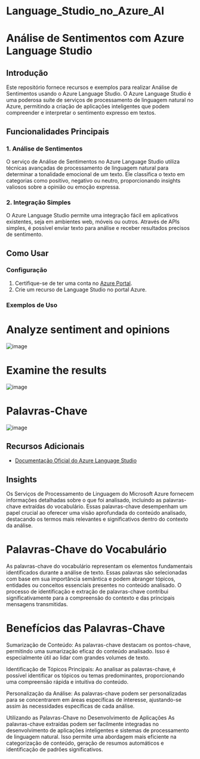 # Language_Studio_no_Azure_AI
# Análise de Sentimentos com Azure Language Studio

## Introdução

Este repositório fornece recursos e exemplos para realizar Análise de Sentimentos usando o Azure Language Studio. 
O Azure Language Studio é uma poderosa suíte de serviços de processamento de linguagem natural no Azure, 
permitindo a criação de aplicações inteligentes que podem compreender e interpretar o sentimento expresso em textos.

## Funcionalidades Principais

### 1. Análise de Sentimentos

O serviço de Análise de Sentimentos no Azure Language Studio utiliza técnicas avançadas de processamento de linguagem natural 
para determinar a tonalidade emocional de um texto. Ele classifica o texto em categorias como positivo, negativo ou neutro, 
proporcionando insights valiosos sobre a opinião ou emoção expressa.

### 2. Integração Simples

O Azure Language Studio permite uma integração fácil em aplicativos existentes, seja em ambientes web, móveis ou outros. 
Através de APIs simples, é possível enviar texto para análise e receber resultados precisos de sentimento.

## Como Usar

### Configuração

1. Certifique-se de ter uma conta no [Azure Portal](https://portal.azure.com/).
2. Crie um recurso de Language Studio no portal Azure.

### Exemplos de Uso
# Analyze sentiment and opinions
![image](https://github.com/regi1297/Language_Studio_no_Azure_AI/assets/104945923/0aaef574-1eb2-4c2a-b7b6-020aa2084d49)

# Examine the results
![image](https://github.com/regi1297/Language_Studio_no_Azure_AI/assets/104945923/fd71d0c2-fcfe-4e86-b731-de2290842032)

# Palavras-Chave
![image](https://github.com/regi1297/Language_Studio_no_Azure_AI/assets/104945923/0c78c8d7-fb09-4428-89a6-dd5668f9c4c0)

## Recursos Adicionais

- [Documentação Oficial do Azure Language Studio](https://docs.microsoft.com/en-us/azure/cognitive-services/language-service/)

## Insights
Os Serviços de Processamento de Linguagem do Microsoft Azure fornecem informações detalhadas sobre o que foi analisado, incluindo 
as palavras-chave extraídas do vocabulário. Essas palavras-chave desempenham um papel crucial ao oferecer uma visão aprofundada do 
conteúdo analisado, destacando os termos mais relevantes e significativos dentro do contexto da análise.

# Palavras-Chave do Vocabulário
As palavras-chave do vocabulário representam os elementos fundamentais identificados durante a análise de texto. Essas palavras 
são selecionadas com base em sua importância semântica e podem abranger tópicos, entidades ou conceitos essenciais presentes no 
conteúdo analisado. O processo de identificação e extração de palavras-chave contribui significativamente para a compreensão do 
contexto e das principais mensagens transmitidas.

# Benefícios das Palavras-Chave
Sumarização de Conteúdo: As palavras-chave destacam os pontos-chave, permitindo uma sumarização eficaz do conteúdo analisado. 
Isso é especialmente útil ao lidar com grandes volumes de texto.

Identificação de Tópicos Principais: Ao analisar as palavras-chave, é possível identificar os tópicos ou temas predominantes, 
proporcionando uma compreensão rápida e intuitiva do conteúdo.

Personalização da Análise: As palavras-chave podem ser personalizadas para se concentrarem em áreas específicas de interesse, 
ajustando-se assim às necessidades específicas de cada análise.

Utilizando as Palavras-Chave no Desenvolvimento de Aplicações
As palavras-chave extraídas podem ser facilmente integradas no desenvolvimento de aplicações inteligentes e sistemas de processamento 
de linguagem natural. Isso permite uma abordagem mais eficiente na categorização de conteúdo, geração de resumos automáticos e identificação 
de padrões significativos.